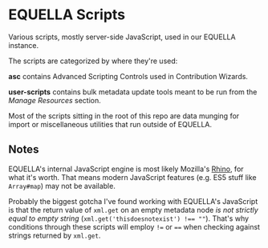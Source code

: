 # EQUELLA Scripts

Various scripts, mostly server-side JavaScript, used in our EQUELLA instance.

The scripts are categorized by where they're used:

**asc** contains Advanced Scripting Controls used in Contribution Wizards.

**user-scripts** contains bulk metadata update tools meant to be run from the _Manage Resources_ section.

Most of the scripts sitting in the root of this repo are data munging for import or miscellaneous utilities that run outside of EQUELLA.

## Notes

EQUELLA's internal JavaScript engine is most likely Mozilla's [Rhino](https://developer.mozilla.org/en-US/docs/Mozilla/Projects/Rhino), for what it's worth. That means modern JavaScript features (e.g. ES5 stuff like `Array#map`) may not be available.

Probably the biggest gotcha I've found working with EQUELLA's JavaScript is that the return value of `xml.get` on an empty metadata node _is not strictly equal to empty string_ (`xml.get('thisdoesnotexist') !== ""`). That's why conditions through these scripts will employ `!=` or `==` when checking against strings returned by `xml.get`.
